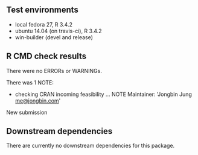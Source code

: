## Test environments
* local fedora 27, R 3.4.2
* ubuntu 14.04 (on travis-ci), R 3.4.2
* win-builder (devel and release)

## R CMD check results
There were no ERRORs or WARNINGs.

There was 1 NOTE:

* checking CRAN incoming feasibility ... NOTE
Maintainer: 'Jongbin Jung <me@jongbin.com>'

New submission

## Downstream dependencies
There are currently no downstream dependencies for this package.
